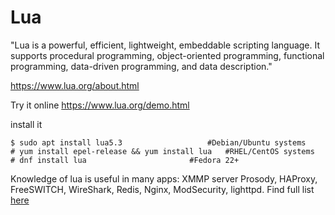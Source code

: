 # Lua

"Lua is a powerful, efficient, lightweight, embeddable scripting language. It supports procedural programming, object-oriented programming, functional programming, data-driven programming, and data description."

https://www.lua.org/about.html

Try it online https://www.lua.org/demo.html

install it 
```
$ sudo apt install lua5.3	                #Debian/Ubuntu systems 
# yum install epel-release && yum install lua	#RHEL/CentOS systems 
# dnf install lua		                #Fedora 22+
```

Knowledge of lua is useful in many apps:
XMMP server Prosody, HAProxy, FreeSWITCH, WireShark, Redis, Nginx, ModSecurity, lighttpd. Find full list [here](https://en.wikipedia.org/wiki/List_of_applications_using_Lua) 